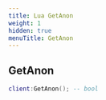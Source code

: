 ```yaml
---
title: Lua GetAnon
weight: 1
hidden: true
menuTitle: GetAnon
---
```

## GetAnon
```lua
client:GetAnon(); -- bool
```